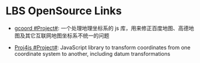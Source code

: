 # LBS OpenSource Links

* [gcoord #Project#](https://github.com/hujiulong/gcoord): 一个处理地理坐标系的 js 库，用来修正百度地图、高德地图及其它互联网地图坐标系不统一的问题

* [Proj4js #Project#](https://github.com/proj4js/proj4js): JavaScript library to transform coordinates from one coordinate system to another, including datum transformations
